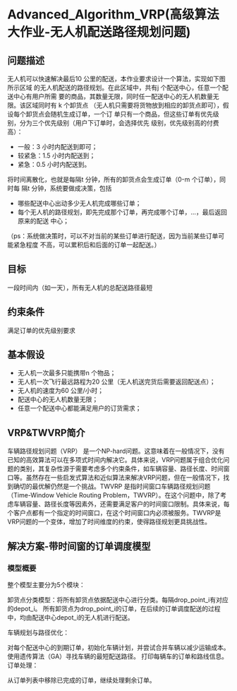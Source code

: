 # Advanced_Algorithm_VRP(高级算法大作业-无人机配送路径规划问题)

## 问题描述

无人机可以快速解决最后10 公里的配送，本作业要求设计一个算法，实现如下图所示区域
的无人机配送的路径规划。在此区域中，共有j 个配送中心，任意一个配送中心有用户所需
要的商品，其数量无限，同时任一配送中心的无人机数量无限。该区域同时有 k 个卸货点
（无人机只需要将货物放到相应的卸货点即可），假设每个卸货点会随机生成订单，一个订
单只有一个商品，但这些订单有优先级别，分为三个优先级别（用户下订单时，会选择优先
级别，优先级别高的付费高）：

- 一般：3 小时内配送到即可； 
- 较紧急：1.5 小时内配送到； 
- 紧急：0.5 小时内配送到。 

将时间离散化，也就是每隔t 分钟，所有的卸货点会生成订单（0-m 个订单），同时每
隔t 分钟，系统要做成决策，包括

- 哪些配送中心出动多少无人机完成哪些订单； 
- 每个无人机的路径规划，即先完成那个订单，再完成哪个订单，...，最后返回原来的配送
  中心；

（ps：系统做决策时，可以不对当前的某些订单进行配送，因为当前某些订单可能紧急程度
不高，可以累积后和后面的订单一起配送。）



## 目标

一段时间内（如一天），所有无人机的总配送路径最短



## 约束条件

满足订单的优先级别要求



## 基本假设

- 无人机一次最多只能携带n 个物品；
- 无人机一次飞行最远路程为20 公里（无人机送完货后需要返回配送点）； 
- 无人机的速度为60 公里/小时； 
- 配送中心的无人机数量无限； 
- 任意一个配送中心都能满足用户的订货需求；

## VRP&TWVRP简介
车辆路径规划问题（VRP） 是一个NP-hard问题。这意味着在一般情况下，没有已知的高效算法可以在多项式时间内解决它。具体来说，VRP问题属于组合优化问题的类别，其复杂性源于需要考虑多个约束条件，如车辆容量、路径长度、时间窗口等。虽然存在一些启发式算法和近似算法来解决VRP问题，但在一般情况下，找到确切的最优解仍然是一个挑战。TWVRP 是指时间窗口车辆路径规划问题（Time-Window Vehicle Routing Problem，TWVRP）。在这个问题中，除了考虑车辆容量、路径长度等因素外，还需要满足客户的时间窗口限制。具体来说，每个客户点都有一个指定的时间窗口，在这个时间窗口内必须被服务。TWVRP是VRP问题的一个变体，增加了时间维度的约束，使得路径规划更具挑战性。

## 解决方案-带时间窗的订单调度模型

### 模型概要
整个模型主要分为5个模块：

卸货点分类模型：将所有卸货点依据配送中心进行分类。每隔drop_point_i有对应的depot_i。 所有卸货点为drop_point_i的订单，在后续的订单调度配送的过程中，均由配送中心depot_i的无人机进行配送。

车辆规划与路径优化：

对每个配送中心的到期订单，初始化车辆计划，并尝试合并车辆以减少运输成本。
使用遗传算法（GA）寻找车辆的最短配送路径。
打印每辆车的订单和路线信息。
订单处理：

从订单列表中移除已完成的订单，继续处理剩余订单。


